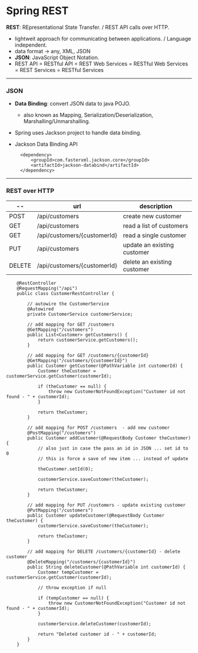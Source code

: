 # Spring REST
**REST**: REpresentational State Transfer. / REST API calls over HTTP.

* lightweit approach for communicating between applications. / Language independent.
* data format -> any, XML, JSON
* **JSON**: JavaScript Object Notation.
* REST API = RESTful API = REST Web Services = RESTful Web Services = REST Services = RESTful Services

---

### JSON

* **Data Binding**: convert JSON data to java POJO.
  * also known as Mapping, Serialization/Deserialization, Marshalling/Unmarshalling.

* Spring uses Jackson project to handle data binding.

* Jackson Data Binding API

        <dependency>
            <groupId>com.fasterxml.jackson.core</groupId>
            <artifactId>jackson-databind</artifactId>
        </dependency>

---

### REST over HTTP

--     | url                         | description
-------|-----------------------------|-----------------------------
POST   | /api/customers              | create new customer
GET    | /api/customers              | read a list of customers
GET    | /api/customers/{customerId} | read a single customer
PUT    | /api/customers              | update an existing customer
DELETE | /api/customers/{customerId} | delete an existing customer

        @RestController
        @RequestMapping("/api")
        public class CustomerRestController {

            // autowire the CustomerService
            @Autowired
            private CustomerService customerService;
            
            // add mapping for GET /customers
            @GetMapping("/customers")
            public List<Customer> getCustomers() {
                return customerService.getCustomers();
            }
            
            // add mapping for GET /customers/{customerId}
            @GetMapping("/customers/{customerId}")
            public Customer getCustomer(@PathVariable int customerId) {
                Customer theCustomer = customerService.getCustomer(customerId);
                
                if (theCustomer == null) {
                    throw new CustomerNotFoundException("Customer id not found - " + customerId);
                }
                
                return theCustomer;
            }
            
            // add mapping for POST /customers  - add new customer
            @PostMapping("/customers")
            public Customer addCustomer(@RequestBody Customer theCustomer) {
                // also just in case the pass an id in JSON ... set id to 0
                // this is force a save of new item ... instead of update
                
                theCustomer.setId(0);
                
                customerService.saveCustomer(theCustomer);
                
                return theCustomer;
            }
            
            // add mapping for PUT /customers - update existing customer
            @PutMapping("/customers")
            public Customer updateCustomer(@RequestBody Customer theCustomer) {
                customerService.saveCustomer(theCustomer);
                
                return theCustomer;
            }
            
            // add mapping for DELETE /customers/{customerId} - delete customer
            @DeleteMapping("/customers/{customerId}")
            public String deleteCustomer(@PathVariable int customerId) {
                Customer tempCustomer = customerService.getCustomer(customerId);
                
                // throw exception if null
                
                if (tempCustomer == null) {
                    throw new CustomerNotFoundException("Customer id not found - " + customerId);
                }
                        
                customerService.deleteCustomer(customerId);
                
                return "Deleted customer id - " + customerId;
            }	
        }


